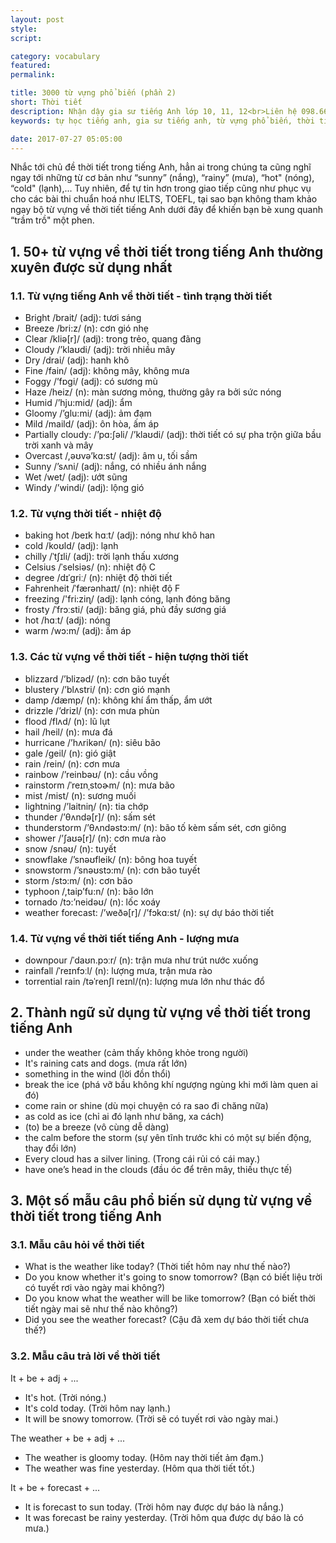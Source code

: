 ```yaml
---
layout: post
style:
script:

category: vocabulary
featured:
permalink:

title: 3000 từ vựng phổ biến (phần 2)
short: Thời tiết
description: Nhận dậy gia sư tiếng Anh lớp 10, 11, 12<br>Liên hệ 098.66.77.99.3<br>Anh Thịnh
keywords: tự học tiếng anh, gia sư tiếng anh, từ vựng phổ biến, thời tiết, vocabulary, weather

date: 2017-07-27 05:05:00
---
```


Nhắc tới chủ đề thời tiết trong tiếng Anh, hẳn ai trong chúng ta cũng nghĩ ngay tới những từ cơ bản như “sunny” (nắng), “rainy” (mưa), “hot" (nóng), “cold" (lạnh),... Tuy nhiên, để tự tin hơn trong giao tiếp cũng như phục vụ cho các bài thi chuẩn hoá như IELTS, TOEFL, tại sao bạn không tham khảo ngay bộ từ vựng về thời tiết tiếng Anh dưới đây để khiến bạn bè xung quanh “trầm trồ" một phen.

## 1. 50+ từ vựng về thời tiết trong tiếng Anh thường xuyên được sử dụng nhất

### 1.1. Từ vựng tiếng Anh về thời tiết - tình trạng thời tiết

- Bright /brait/ (adj): tươi sáng
- Breeze /bri:z/ (n): cơn gió nhẹ
- Clear /kliə[r]/ (adj): trong trẻo, quang đãng
- Cloudy /’klaʊdi/ (adj): trời nhiều mây
- Dry /drai/ (adj): hanh khô
- Fine /fain/ (adj): không mây, không mưa
- Foggy /’fɒgi/ (adj): có sương mù
- Haze /heiz/ (n): màn sương mỏng, thường gây ra bởi sức nóng
- Humid /’hju:mid/ (adj): ẩm
- Gloomy /’glu:mi/ (adj): ảm đạm
- Mild /maild/ (adj): ôn hòa, ấm áp
- Partially cloudy: /’pɑ:∫əli/ /’klaʊdi/ (adj): thời tiết có sự pha trộn giữa bầu trời xanh và mây
- Overcast /,əʊvə’kɑ:st/ (adj): âm u, tối sầm
- Sunny /’sʌni/ (adj): nắng, có nhiều ánh nắng
- Wet /wet/ (adj): ướt sũng
- Windy /’windi/ (adj): lộng gió

### 1.2. Từ vựng thời tiết - nhiệt độ

- baking hot /beɪk hɑːt/ (adj): nóng như khô han
- cold /koʊld/ (adj): lạnh
- chilly /ˈtʃɪli/ (adj): trời lạnh thấu xương
- Celsius /ˈselsiəs/ (n): nhiệt độ C
- degree /dɪˈɡriː/ (n): nhiệt độ thời tiết
- Fahrenheit /ˈfærənhaɪt/ (n): nhiệt độ F
- freezing /'fri:ziɳ/ (adj): lạnh cóng, lạnh đóng băng
- frosty /ˈfrɔːsti/ (adj): băng giá, phủ đầy sương giá  
- hot /hɑːt/ (adj): nóng
- warm /wɔ:m/ (adj): ấm áp

### 1.3. Các từ vựng về thời tiết - hiện tượng thời tiết

- blizzard /’blizəd/ (n): cơn bão tuyết
- blustery /’blʌstri/ (n): cơn gió mạnh
- damp /dæmp/ (n): không khí ẩm thấp, ẩm ướt
- drizzle /’drizl/ (n): cơn mưa phùn
- flood /flʌd/ (n): lũ lụt
- hail /heil/ (n): mưa đá
- hurricane /’hʌrikən/ (n): siêu bão
- gale /geil/ (n): gió giật
- rain /rein/ (n): cơn mưa
- rainbow /’reinbəʊ/ (n): cầu vồng
- rainstorm /ˈreɪnˌstoɚm/ (n): mưa bão
- mist /mist/ (n): sương muối
- lightning /’laitniη/ (n): tia chớp
- thunder /’θʌndə[r]/ (n): sấm sét
- thunderstorm  /’θʌndəstɔ:m/ (n): bão tố kèm sấm sét, cơn giông
- shower /’∫aʊə[r]/ (n): cơn mưa rào
- snow /snəʊ/ (n): tuyết
- snowflake /’snəʊfleik/ (n): bông hoa tuyết
- snowstorm /’snəʊstɔ:m/ (n): cơn bão tuyết
- storm /stɔ:m/ (n): cơn bão
- typhoon /,taip’fu:n/ (n): bão lớn
- tornado /tɔ:’neidəʊ/ (n): lốc xoáy
- weather forecast: /’weðə[r]/ /’fɔkɑ:st/ (n): sự dự báo thời tiết

### 1.4. Từ vựng về thời tiết tiếng Anh - lượng mưa

- downpour /ˈdaʊn.pɔːr/ (n): trận mưa như trút nước xuống
- rainfall /ˈreɪnfɔːl/ (n): lượng mưa, trận mưa rào
- torrential rain /təˈrenʃl reɪnl/(n): lượng mưa lớn như thác đổ

## 2. Thành ngữ sử dụng từ vựng về thời tiết trong tiếng Anh

- under the weather (cảm thấy không khỏe trong người)
- It's raining cats and dogs. (mưa rất lớn)
- something in the wind (lời đồn thổi)
- break the ice (phá vỡ bầu không khí ngượng ngùng khi mới làm quen ai đó)
- come rain or shine (dù mọi chuyện có ra sao đi chăng nữa)
- as cold as ice (chỉ ai đó lạnh như băng, xa cách)
- (to) be a breeze (vô cùng dễ dàng)
- the calm before the storm (sự yên tĩnh trước khi có một sự biến động, thay đổi lớn)
- Every cloud has a silver lining. (Trong cái rủi có cái may.)
- have one’s head in the clouds (đầu óc để trên mây, thiếu thực tế)

## 3. Một số mẫu câu phổ biến sử dụng từ vựng về thời tiết trong tiếng Anh

### 3.1. Mẫu câu hỏi về thời tiết

- What is the weather like today? (Thời tiết hôm nay như thế nào?)
- Do you know whether it's going to snow tomorrow? (Bạn có biết liệu trời có tuyết rơi vào ngày mai không?)
- Do you know what the weather will be like tomorrow? (Bạn có biết thời tiết ngày mai sẽ như thế nào không?)
- Did you see the weather forecast? (Cậu đã xem dự báo thời tiết chưa thế?)

### 3.2. Mẫu câu trả lời về thời tiết

It + be + adj + ...

- It's hot. (Trời nóng.)
- It's cold today. (Trời hôm nay lạnh.)
- It will be snowy tomorrow. (Trời sẽ có tuyết rơi vào ngày mai.)

The weather + be + adj + ...

- The weather is gloomy today. (Hôm nay thời tiết ảm đạm.)
- The weather was fine yesterday. (Hôm qua thời tiết tốt.)

It + be + forecast + ...

- It is forecast to sun today. (Trời hôm nay được dự báo là nắng.) 
- It was forecast be rainy yesterday. (Trời hôm qua được dự báo là có mưa.)
